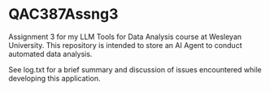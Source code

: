 # QAC387Assng3
Assignment 3 for my LLM Tools for Data Analysis course at Wesleyan University. This repository is intended to store an AI Agent to conduct automated data analysis.

See log.txt for a brief summary and discussion of issues encountered while developing this application.
